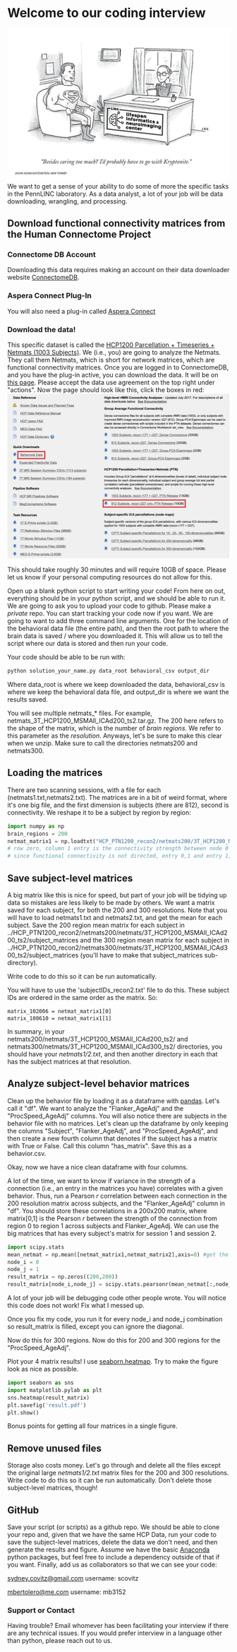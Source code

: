# Welcome to our coding interview
![Cartoon](./superman-sits-at-a-job-interview-jason-adam-katzenstein-01.png)
We want to get a sense of your ability to do some of more the specific tasks in the PennLINC laboratory. As a data analyst, a lot of your job will be data downloading, wrangling, and processing.

## Download functional connectivity matrices from the Human Connectome Project
### Connectome DB Account
Downloading this data requires making an account on their data downloader website [ConnectomeDB](https://db.humanconnectome.org/app/template/Login.vm).
### Aspera Connect Plug-In
You will also need a plug-in called [Aspera Connect](https://downloads.asperasoft.com/connect2/)
### Download the data! 
This specific dataset is called the [HCP1200 Parcellation + Timeseries + Netmats (1003 Subjects)](https://www.humanconnectome.org/storage/app/media/documentation/s1200/HCP1200-DenseConnectome+PTN+Appendix-July2017.pdf). We (i.e., you) are going to analyze the Netmats. They call them Netmats, which is short for network matrices, which are functional connectivity matrices. Once you are logged in to ConnectomeDB, and you have the plug-in active, you can download the data. It will be on [this page](https://db.humanconnectome.org/data/projects/HCP_1200). Please accept the data use agreement on the top right under "actions". Now the page should look like this, click the boxes in red:
![hcp](./hcp_website.png)

This should take roughly 30 minutes and will require 10GB of space. Please let us know if your personal computing resources do not allow for this.

Open up a blank python script to start writing your code! From here on out, everything should be in your python script, and we should be able to run it. We are going to ask you to upload your code to github. Please make a *private* repo. You can start tracking your code now if you want. We are going to want to add three command line arguments. One for the location of the behavioral data file (the entire path), and then the root path to where the brain data is saved / where you downloaded it. This will allow us to tell the script where our data is stored and then run your code.

Your code should be able to be run with:
```bash
python solution_your_name.py data_root behavioral_csv output_dir
```
Where data_root is where we keep downloaded the data, behavioral_csv is where we keep the behavioral data file, and output_dir is where we want the results saved.

You will see multiple netmats_* files. For example, netmats_3T_HCP1200_MSMAll_ICAd200_ts2.tar.gz. The 200 here refers to the shape of the matrix, which is the number of *brain regions*. We refer to this parameter as the *resolution*. Anyways, let's be sure to make this clear when we unzip. Make sure to call the directories netmats200 and netmats300.

## Loading the matrices 

There are two scanning sessions, with a file for each (netmats1.txt,netmats2.txt). The matrices are in a bit of weird format, where it's one big file, and the first dimension is subjects (there are 812), second is connectivity. We reshape it to be a subject by region by region:

```python
import numpy as np
brain_regions = 200
netmat_matrix1 = np.loadtxt("HCP_PTN1200_recon2/netmats200/3T_HCP1200_MSMAll_d%s_ts2/netmats1.txt"%(brain_regions)).reshape(812,brain_regions,brain_regions)
# row zero, column 1 entry is the connectivity strength between node 0 and node 1. 
# since functional connectivity is not directed, entry 0,1 and entry 1,0 are identical.
```

## Save subject-level matrices

A big matrix like this is nice for speed, but part of your job will be tidying up data so mistakes are less likely to be made by others. We want a matrix saved for each subject, for both the 200 and 300 resolutions. Note that you will have to load netmats1.txt and netmats2.txt, and get the mean for each subject. Save the 200 region mean matrix for each subject in ../HCP_PTN1200_recon2/netmats200/netmats/3T_HCP1200_MSMAll_ICAd200_ts2/subject_matrices and the 300 region mean matrix for each subject in ../HCP_PTN1200_recon2/netmats300/netmats/3T_HCP1200_MSMAll_ICAd300_ts2/subject_matrices (you'll have to make that subject_matrices sub-directory).

Write code to do this so it can be run automatically.

You will have to use the 'subjectIDs_recon2.txt' file to do this. These subject IDs are ordered in the same order as the matrix. So:

```
matrix_102006 = netmat_matrix1[0]
matrix_100610 = netmat_matrix1[1]
```

In summary, in your netmats200/netmats/3T_HCP1200_MSMAll_ICAd200_ts2/ and netmats300/netmats/3T_HCP1200_MSMAll_ICAd300_ts2/ directories, you should have your *netmats1/2.txt*, and then another directory in each that has the subject matrices at that resolution.

## Analyze subject-level behavior matrices

Clean up the behavior file by loading it as a dataframe with [pandas](https://pandas.pydata.org/pandas-docs/stable/index.html). Let's call it "df". We want to analyze the "Flanker_AgeAdj" and the "ProcSpeed_AgeAdj" columns. You will also notice there are subjects in the behavior file with no matrices. Let's clean up the dataframe by only keeping the columns "Subject", "Flanker_AgeAdj", and "ProcSpeed_AgeAdj", and then create a new fourth column that denotes if the subject has a matrix with True or False. Call this column "has_matrix". Save this as a behavior.csv. 

Okay, now we have a nice clean dataframe with four columns.

A lot of the time, we want to know if variance in the strength of a connection (i.e., an entry in the matrices you have) correlates with a given behavior. Thus, run a Pearson *r* correlation between each connection in the 200 resolution matrix across subjects, and the "Flanker_AgeAdj" column in "df". You should store these correlations in a 200x200 matrix, where matrix[0,1] is the Pearson *r* between the strength of the connection from region 0 to region 1 across subjects and Flanker_AgeAdj. We can use the big matrices that has every subject's matrix for session 1 and session 2.

```python
import scipy.stats
mean_netmat = np.mean([netmat_matrix1,netmat_matrix2],axis=0) #get the mean across sessions
node_i = 0
node_j = 1
result_matrix = np.zeros((200,200))
result_matrix[node_i,node_j] = scipy.stats.pearsonr(mean_netmat[:,node_i,node_j],df.Flanker_AgeAdj.values)[0]
```
A lot of your job will be debugging code other people wrote. You will notice this code does not work! Fix what I messed up. 

Once you fix my code, you run it for every node_i and node_j combination so result_matrix is filled, except you can ignore the diagonal.

Now do this for 300 regions. Now do this for 200 and 300 regions for the "ProcSpeed_AgeAdj". 

Plot your 4 matrix results! I use [seaborn.heatmap](https://seaborn.pydata.org/generated/seaborn.heatmap.html). Try to make the figure look as nice as possible. 

```python
import seaborn as sns
import matplotlib.pylab as plt
sns.heatmap(result_matrix)
plt.savefig('result.pdf')
plt.show()
```

Bonus points for getting all four matrices in a single figure.

## Remove unused files 
Storage also costs money. Let's go through and delete all the files except the original large *netmats1/2.txt* matrix files for the 200 and 300 resolutions. Write code to do this so it can be run automatically. Don't delete those subject-level matrices, though! 

## GitHub
Save your script (or scripts) as a github repo. We should be able to clone your repo and, given that we have the same HCP Data, run your code to save the subject-level matrices, delete the data we don't need, and then generate the results and figure. Assume we have the basic [Anaconda](https://www.anaconda.com/products/individual) python packages, but feel free to include a dependency outside of that if you want. Finally, add us as collaborators so that we can see your code:

sydney.covitz@gmail.com
username: scovitz

mbertolero@me.com
username: mb3152

### Support or Contact
Having trouble? Email whomever has been facilitating your interview if there are any technical issues. If you would prefer interview in a language other than python, please reach out to us.
